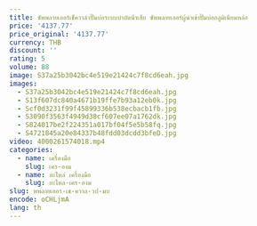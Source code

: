```yaml
---
title: ซัพพลายเออร์เช็ควาล์วปั๊มบ่อระบบบําบัดน้ําเสีย ซัพพลายเออร์ผู้นําเข้าปั๊มบ่ออลูมิเนียมหล่อ
price: '4137.77'
price_original: '4137.77'
currency: THB
discount: ''
rating: 5
volume: 88
image: S37a25b3042bc4e519e21424c7f8cd6eah.jpg
images:
  - S37a25b3042bc4e519e21424c7f8cd6eah.jpg
  - S13f607dc840a4671b19ffe7b93a12eb0k.jpg
  - Scf0d3231f99f45899336b538ecbacb1fb.jpg
  - S3090f3563f4949d38cf607ee07a1762dk.jpg
  - S824017be2f224351a017bf04f5e5b58fq.jpg
  - S4721845a20e84337b48fdd03dcdd3bfeD.jpg
video: 4000261574018.mp4
categories:
  - name: เครื่องมือ
    slug: เคร-องม
  - name: อะไหล่ เครื่องมือ
    slug: อะไหล-เคร-องม
slug: พพลายเออร-เช-ควาล-วป-มบ
encode: oCHLjmA
lang: th
---
```

  